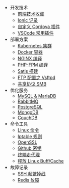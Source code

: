 * 开发技术
    * [前端技术收藏](pages/dev/front)
    * [Ionic 记录](pages/dev/ionic)
    * [自定义 Cordova 插件](pages/dev/plugman)
    * [VSCode 常用插件](pages/dev/vscode)
* 部署方案
    * [Kubernetes 集群](pages/deploy/k8s)
    * [Docker 容器](pages/deploy/docker)
    * [NGINX 编译](pages/deploy/nginx)
    * [PHP-FPM 编译](pages/deploy/php-fpm)
    * [Satis 搭建](pages/deploy/satis)
    * [FTP 配置之 Vsftpd](pages/deploy/vsftp)
    * [共享协议 SMB](pages/deploy/smb)
* 优化服务
    * [MySQL & MariaDB](pages/service/mysql_mariadb)
    * [RabbitMQ](pages/service/rabbitmq)
    * [PostgreSQL](pages/service/pgsql)
    * [MongoDB](pages/service/mongodb)
    * [CouchDB](pages/service/couchdb)
* 命令工具
    * [Linux 命令](pages/shell/linux)
    * [Iptable 规则](pages/shell/iptable)
    * [OpenSSL](pages/shell/openssl)
    * [Github 密钥](pages/shell/git_ssh)
    * [终端走代理](pages/shell/proxy)
    * [释放 Linux Buff/Cache](pages/shell/buff_cache)
* 故障记录
    * [SSH 频繁掉线](pages/note/ssh_disconnect)
    * [Redis 故障](pages/note/redis_rdb)
